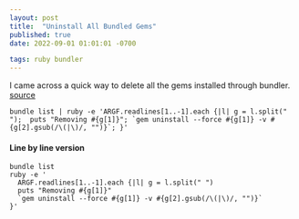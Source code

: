 ```yaml
---
layout: post
title:  "Uninstall All Bundled Gems"
published: true
date: 2022-09-01 01:01:01 -0700

tags: ruby bundler
---
```


I came across a quick way to delete all the gems installed through bundler. [source](https://stackoverflow.com/a/21385516/1632)

```
bundle list | ruby -e 'ARGF.readlines[1..-1].each {|l| g = l.split(" ");  puts "Removing #{g[1]}"; `gem uninstall --force #{g[1]} -v #{g[2].gsub(/\(|\)/, "")}`; }'
```

#### Line by line version 

```
bundle list 
ruby -e '
  ARGF.readlines[1..-1].each {|l| g = l.split(" ")
  puts "Removing #{g[1]}"
  `gem uninstall --force #{g[1]} -v #{g[2].gsub(/\(|\)/, "")}`
}'
```

